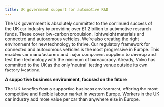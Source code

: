 ```yaml
---
title: UK government support for automotive R&D
---
```

The UK government is absolutely committed to the continued success of the UK car industry by providing over £1.2 billion to automotive research funds. These cover low-carbon propulsion, lightweight materials and connected and autonomous vehicles.
We’re also creating the right environment for new technology to thrive. Our regulatory framework for connected and autonomous vehicles is the most progressive in Europe. This enables car manufacturers and major component suppliers to develop and test their technology with the minimum of bureaucracy. Already, Volvo has committed to the UK as the only ‘neutral’ testing venue outside its own factory locations. 




**A supportive business environment, focused on the future**


The UK benefits from a supportive business environment, offering the most competitive and flexible labour market in western Europe. Workers in the UK car industry add more value per car than anywhere else in Europe. 

